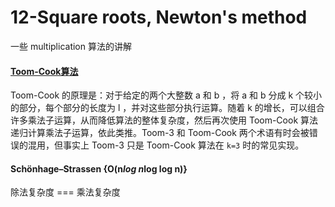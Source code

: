 # 12-Square roots, Newton's method

一些 multiplication 算法的讲解

#### [Toom-Cook算法](https://zh.wikipedia.org/zh-hans/Toom-Cook%E7%AE%97%E6%B3%95)

Toom-Cook 的原理是：对于给定的两个大整数 a 和 b ，将 a 和 b 分成 k 个较小的部分，每个部分的长度为 l ，并对这些部分执行运算。随着 k 的增长，可以组合许多乘法子运算，从而降低算法的整体复杂度，然后再次使用 Toom-Cook 算法递归计算乘法子运算，依此类推。Toom-3 和 Toom-Cook 两个术语有时会被错误的混用，但事实上 Toom-3 只是 Toom-Cook 算法在 `k=3` 时的常见实现。

#### Schönhage–Strassen {O(n*log n*log log n)} 

除法复杂度 === 乘法复杂度